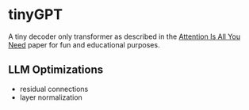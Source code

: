 # tinyGPT
A tiny decoder only transformer as described in the [Attention Is All You Need](https://arxiv.org/abs/1706.03762) paper for fun and educational purposes.

## LLM Optimizations
- residual connections
- layer normalization